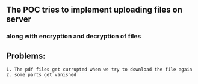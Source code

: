 ## The POC tries to implement uploading files on server

### along with encryption and decryption of files

## Problems:

    1. The pdf files get currupted when we try to download the file again
    2. some parts get vanished
